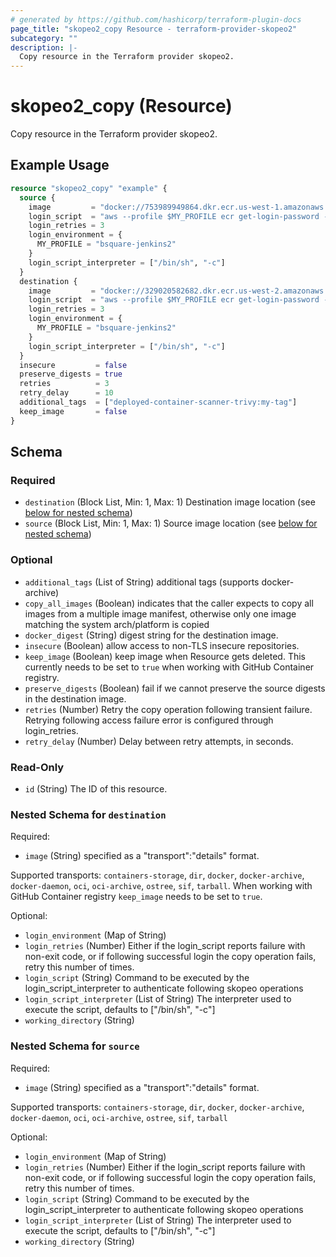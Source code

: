 ```yaml
---
# generated by https://github.com/hashicorp/terraform-plugin-docs
page_title: "skopeo2_copy Resource - terraform-provider-skopeo2"
subcategory: ""
description: |-
  Copy resource in the Terraform provider skopeo2.
---
```


# skopeo2_copy (Resource)

Copy resource in the Terraform provider skopeo2.

## Example Usage

```terraform
resource "skopeo2_copy" "example" {
  source {
    image         = "docker://753989949864.dkr.ecr.us-west-1.amazonaws.com/blib/deployed-container-scanner-trivy:latest"
    login_script  = "aws --profile $MY_PROFILE ecr get-login-password --region us-west-1 | docker login --username AWS --password-stdin 753989949864.dkr.ecr.us-west-1.amazonaws.com"
    login_retries = 3
    login_environment = {
      MY_PROFILE = "bsquare-jenkins2"
    }
    login_script_interpreter = ["/bin/sh", "-c"]
  }
  destination {
    image         = "docker://329020582682.dkr.ecr.us-west-2.amazonaws.com/blib/deployed-container-scanner-trivy:latest"
    login_script  = "aws --profile $MY_PROFILE ecr get-login-password --region us-west-1 | docker login --username AWS --password-stdin 753989949864.dkr.ecr.us-west-1.amazonaws.com"
    login_retries = 3
    login_environment = {
      MY_PROFILE = "bsquare-jenkins2"
    }
    login_script_interpreter = ["/bin/sh", "-c"]
  }
  insecure         = false
  preserve_digests = true
  retries          = 3
  retry_delay      = 10
  additional_tags  = ["deployed-container-scanner-trivy:my-tag"]
  keep_image       = false
}
```

<!-- schema generated by tfplugindocs -->
## Schema

### Required

- `destination` (Block List, Min: 1, Max: 1) Destination image location (see [below for nested schema](#nestedblock--destination))
- `source` (Block List, Min: 1, Max: 1) Source image location (see [below for nested schema](#nestedblock--source))

### Optional

- `additional_tags` (List of String) additional tags (supports docker-archive)
- `copy_all_images` (Boolean) indicates that the caller expects to copy all images from a multiple image manifest, otherwise only one image matching the system arch/platform is copied
- `docker_digest` (String) digest string for the destination image.
- `insecure` (Boolean) allow access to non-TLS insecure repositories.
- `keep_image` (Boolean) keep image when Resource gets deleted. This currently needs to be set to `true` when working with GitHub Container registry.
- `preserve_digests` (Boolean) fail if we cannot preserve the source digests in the destination image.
- `retries` (Number) Retry the copy operation following transient failure. Retrying following access failure error is configured through login_retries.
- `retry_delay` (Number) Delay between retry attempts, in seconds.

### Read-Only

- `id` (String) The ID of this resource.

<a id="nestedblock--destination"></a>
### Nested Schema for `destination`

Required:

- `image` (String) specified as a "transport":"details" format.

Supported transports:
`containers-storage`, `dir`, `docker`, `docker-archive`, `docker-daemon`, `oci`, `oci-archive`, `ostree`, `sif`, `tarball`.
When working with GitHub Container registry `keep_image` needs to be set to `true`.

Optional:

- `login_environment` (Map of String)
- `login_retries` (Number) Either if the login_script reports failure with non-exit code, or if following successful login the copy operation fails, retry this number of times.
- `login_script` (String) Command to be executed by the login_script_interpreter to authenticate following skopeo operations
- `login_script_interpreter` (List of String) The interpreter used to execute the script, defaults to ["/bin/sh", "-c"]
- `working_directory` (String)


<a id="nestedblock--source"></a>
### Nested Schema for `source`

Required:

- `image` (String) specified as a "transport":"details" format.

Supported transports:
`containers-storage`, `dir`, `docker`, `docker-archive`, `docker-daemon`, `oci`, `oci-archive`, `ostree`, `sif`, `tarball`

Optional:

- `login_environment` (Map of String)
- `login_retries` (Number) Either if the login_script reports failure with non-exit code, or if following successful login the copy operation fails, retry this number of times.
- `login_script` (String) Command to be executed by the login_script_interpreter to authenticate following skopeo operations
- `login_script_interpreter` (List of String) The interpreter used to execute the script, defaults to ["/bin/sh", "-c"]
- `working_directory` (String)


